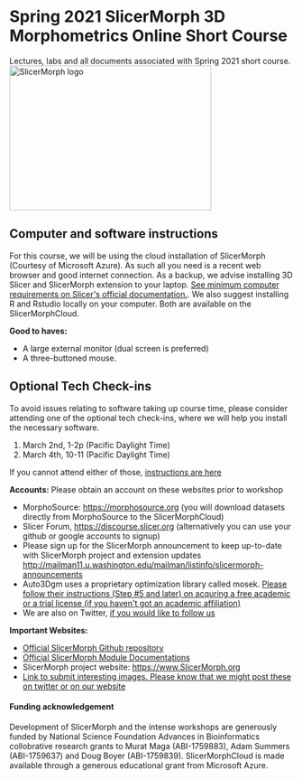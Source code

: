 # Spring 2021 SlicerMorph 3D Morphometrics Online Short Course 
Lectures, labs and all documents associated with Spring 2021 short course.
<img alt="SlicerMorph logo" width="358" height="256" src="https://github.com/SlicerMorph/SlicerMorph.github.io/blob/master/SlicerMorph_Logos/SlicerMorph_Final_Logos-V2.jpg">

## Computer and software instructions 
For this course, we will be using the cloud installation of SlicerMorph (Courtesy of Microsoft Azure). As such all you need is a recent web browser and good internet connection. As a backup, we advise installing 3D Slicer and SlicerMorph extension to your laptop. [See minimum computer requirements on Slicer's official documentation.](https://slicer.readthedocs.io/en/latest/user_guide/getting_started.html#system-requirements). We also suggest installing R and Rstudio locally on your computer. Both are available on the SlicerMorphCloud. 

**Good to haves:**	
*	A large external monitor (dual screen is preferred) 
*	A three-buttoned mouse. 

## Optional Tech Check-ins 
To avoid issues relating to software taking up course time, please consider attending one of the optional tech check-ins, where we will help you install the necessary software. 
1. March 2nd, 1-2p (Pacific Daylight Time)
2. March 4th, 10-11 (Pacific Daylight Time) 

If you cannot attend either of those, [instructions are here](https://github.com/SlicerMorph/Spr_2021/blob/main/TechCheckin/README.md) 

**Accounts:** Please obtain an account on these websites prior to workshop
*	MorphoSource: https://morphosource.org (you will download datasets directly from MorphoSource to the SlicerMorphCloud)
*	Slicer Forum, https://discourse.slicer.org (alternatively you can use your github or google accounts to signup)
*	Please sign up for the SlicerMorph announcement to keep up-to-date with SlicerMorph project and extension updates http://mailman11.u.washington.edu/mailman/listinfo/slicermorph-announcements
* Auto3Dgm uses a proprietary optimization library called mosek. [Please follow their instructions (Step #5 and later) on acquring a free academic or a trial license (if you haven't got an academic affiliation)](https://toothandclaw.github.io/installations/)
* We are also on Twitter, [if you would like to follow us](https://twitter.com/SlicerMorph) 

**Important Websites:**
*	[Official SlicerMorph Github repository](https://github.com/SlicerMorph/SlicerMorph)
*	[Official SlicerMorph Module Documentations](https://github.com/SlicerMorph/SlicerMorph#module-descriptions)
*	SlicerMorph project website: https://www.SlicerMorph.org
* [Link to submit interesting images. Please know that we might post these on twitter or on our website](https://faculty.washington.edu/maga/data_dropbox/) 

#### Funding acknowledgement
Development of SlicerMorph and the intense workshops are generously funded by National Science Foundation Advances in Bioinformatics collobrative research grants to Murat Maga (ABI-1759883), Adam Summers (ABI-1759637) and Doug Boyer (ABI-1759839). SlicerMorphCloud is made available through a generous educational grant from Microsoft Azure. 
